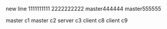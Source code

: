 new line
1111111111
2222222222
master444444
master555555

master c1
master c2
server c3
client c8
client c9
